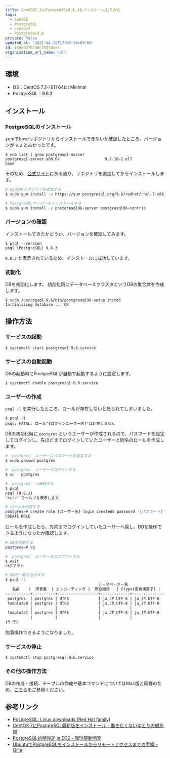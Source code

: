 ```yaml
---
title: CentOS7.3にPostgreSQL9.6.3をインストールしてみた
tags:
  - CentOS
  - PostgreSQL
  - centos7
  - PostgreSQL9.6
private: false
updated_at: '2021-04-12T17:03:34+09:00'
id: 44ed9370740c7521dce4
organization_url_name: null
---
```

## 環境

- OS：CentOS 7.3-1611 64bit Minimal
- PostgreSQL：9.6.3

## インストール

### PostgreSQLのインストール

yumでbaseリポジトリからインストールできないか確認したところ、バージョンが `9.2` と古かったです。

```shell-session
$ yum list | grep postgresql-server
postgresql-server.x86_64                    9.2.18-1.el7               base
```

そのため、[公式サイト](https://www.postgresql.org/download/linux/redhat/)にある通り、リポジトリを追加してからインストールします。

```bash
# pgdg96リポジトリを追加する
$ sudo yum install -y https://yum.postgresql.org/9.6/redhat/rhel-7-x86_64/pgdg-redhat96-9.6-3.noarch.rpm

# PostgreSQLサーバーをインストールする
$ sudo yum install -y postgresql96-server postgresql96-contrib
```

### バージョンの確認

インストールできたかどうか、バージョンを確認してみます。

```shell-session
$ psql --version
psql (PostgreSQL) 9.6.3
```

`9.6.3` と表示されているため、インストールに成功しています。

### 初期化

DBを初期化します。
初期化時にデータベースクラスタというDBの集合体を作成します。

```shell-session
$ sudo /usr/pgsql-9.6/bin/postgresql96-setup initdb
Initializing database ... OK
```

## 操作方法

### サービスの起動

```shell-session
$ systemctl start postgresql-9.6.service
```

### サービスの自動起動

OSの起動時にPostgreSQLが自動で起動するように設定します。

```shell-session
$ systemctl enable postgresql-9.6.service
```

### ユーザーの作成

`psql -l` を実行したところ、ロールが存在しないと怒られてしまいました。

```shell-session
$ psql -l
psql: FATAL: ロール"{ログインユーザー名}"は存在しません
```

DBの初期化時に `postgres` というユーザーが作成されるので、パスワードを設定してログインし、先ほどまでログインしていたユーザーと同名のロールを作成します。

```bash
# `postgres` ユーザーにパスワードを設定する
$ sudo passwd postgres

# `postgres` ユーザーでログインする
$ su - postgres

# `postgres` へ接続する
$ psql
psql (9.6.3)
"help" でヘルプを表示します.

# ロールを作成する
postgres=# create role {ユーザー名} login createdb password '{パスワード}';
CREATE ROLE
```

ロールを作成したら、先程までログインしていたユーザーへ戻し、DBを操作できるようになったか確認します。

```bash
# DBを切断する
postgres=# \q

# `postgres` ユーザーをログアウトする
$ exit
ログアウト

# DBの一覧を出力する
$ psql -l
                                         データベース一覧
   名前    |  所有者  | エンコーディング |  照合順序   | Ctype(変換演算子) |      アクセス権       
-----------+----------+------------------+-------------+-------------------+-----------------------
 postgres  | postgres | UTF8             | ja_JP.UTF-8 | ja_JP.UTF-8       | 
 template0 | postgres | UTF8             | ja_JP.UTF-8 | ja_JP.UTF-8       | =c/postgres          +
           |          |                  |             |                   | postgres=CTc/postgres
 template1 | postgres | UTF8             | ja_JP.UTF-8 | ja_JP.UTF-8       | =c/postgres          +
           |          |                  |             |                   | postgres=CTc/postgres
(3 行)
```

無事操作できるようになりました。

### サービスの停止

```shell-session
$ systemctl stop postgresql-9.6.service
```

### その他の操作方法

DBの作成・接続、テーブルの作成や基本コマンドについてはMac版と同様のため、[こちら](http://qiita.com/uhooi/items/cd6256a72c6a03621c09#dbの作成)をご参照ください。

## 参考リンク

- [PostgreSQL: Linux downloads (Red Hat family)](https://www.postgresql.org/download/linux/redhat/)
- [CentOS 7にPostgreSQL最新版をインストール - 働きたくないゆとりの備忘録](http://www.hack-log.net/entry/2015/04/26/100000)
- [PostgreSQL初期設定 in EC2 - 珈琲駆動開発](http://totutotu.hatenablog.com/entry/2016/04/30/210624)
- [UbuntuでPostgreSQLをインストールからリモートアクセスまでの手順 - Qiita](http://qiita.com/ibara1454/items/40ce2d82926f48cf02bc)
